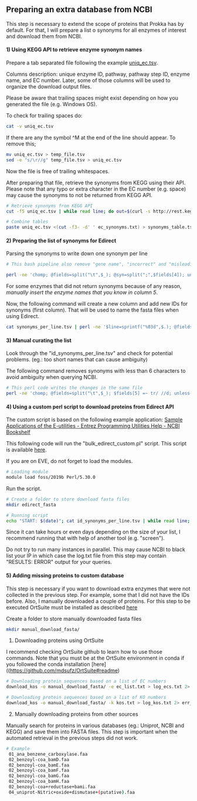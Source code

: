 ## Preparing an extra database from NCBI
This step is necessary to extend the scope of proteins that Prokka has by default. 
For that, I will prepare a list o synonyms for all enzymes of interest and download them from NCBI.


#### 1) Using KEGG API to retrieve enzyme synonym names

Prepare a tab separated file following the example [uniq_ec.tsv](../examples/01_customdb/uniq_ec.tsv).

Columns description: unique enzyme ID, pathway, pathway step ID, enzyme name, and EC number. Later, some of those columns will be used to organize the download output files.

Please be aware that trailing spaces might exist depending on how you generated the file (e.g. Windows OS). 

To check for trailing spaces do:

```bash
cat -v uniq_ec.tsv
```
If there are any the symbol ^M at the end of the line should appear. To remove this;

```bash
mv uniq_ec.tsv > temp_file.tsv
sed -e "s/\r//g" temp_file.tsv > uniq_ec.tsv
```

Now the file is free of trailing whitespaces.

After preparing that file, retrieve the synonyms from KEGG using their API.
Please note that any typo or extra character in the EC number (e.g. space) may cause the synonyms to not be returned from KEGG API.
```bash
# Retrieve synonyms from KEGG API
cut -f5 uniq_ec.tsv | while read line; do out=$(curl -s http://rest.kegg.jp/list/ec:$line); echo $line $out; done > ec_synonyms.txt

# Combine tables
paste uniq_ec.tsv <(cut -f3- -d' ' ec_synonyms.txt) > synonyms_table.tsv
```

#### 2) Preparing the list of synonyms for Edirect
Parsing the synonyms to write down one synonym per line
```bash
# This bash pipeline also remove "gene name", "incorrect" and "misleading" synonyms

perl -ne 'chomp; @fields=split("\t",$_); @syn=split(";",$fields[4]); unless(scalar(@syn)==0){foreach(@syn){print join("\t",@fields[0..3]),"\t$_\n"}}else{print "$_\t$fields[2]\n"};' <(cut -f1,3- synonyms_table.tsv) | sed -e 's/\t /\t/g' | grep -v "incorrect\|gene name\|misleading" > synonyms_per_line.tsv
```

For some enzymes that did not return synonyms because of any reason, *manually insert the enzyme names that you know in column 5*.

Now, the following command will create a new column and add new IDs for synonyms (first column). That will be used to name the fasta files when using Edirect.
```bash
cat synonyms_per_line.tsv | perl -ne '$line=sprintf("%03d",$.); @fields=split("\t",$_); $synid="S$line-$fields[0]-$fields[3]"; if($fields[3] eq "NA"){print "$synid\t",join("\t",@fields[0..3]),"\t$fields[2]\n"}else{print "$synid\t$_"}' > id_synonyms_per_line.tsv
```

#### 3) Manual curating the list
Look through the "id_synonyms_per_line.tsv" and check for potential problems. (eg.: too short names that can cause ambiguity)

The following command removes synonyms with less than 6 characters to avoid ambiguity when querying NCBI.
```bash
# This perl code writes the changes in the same file
perl -ne 'chomp; @fields=split("\t",$_); $fields[5] =~ tr/ //d; unless(scalar(split("",$fields[5]))<=5){print "$_\n"};' id_synonyms_per_line.tsv > tmp; mv tmp id_synonyms_per_line.tsv 
```

#### 4) Using a custom perl script to download proteins from Edirect API
The custom script is based on the following example application: [Sample Applications of the E-utilities - Entrez Programming Utilities Help - NCBI Bookshelf](https://www.ncbi.nlm.nih.gov/books/NBK25498/#chapter3.Application_3_Retrieving_large)

This following code will run the "bulk_edirect_custom.pl" script. This script is available [here](../scripts/bulk_edirect_custom.pl).

If you are on EVE, do not forget to load the modules.
```bash
# Loading module
module load foss/2019b Perl/5.30.0
```
Run the script. 

```bash
# Create a folder to store download fasta files
mkdir edirect_fasta
```

```bash
# Running script
echo "START: $(date)"; cat id_synonyms_per_line.tsv | while read line; do id=$(echo "$line" | cut -f1); reac=$(echo "$line" | cut -f6 ); perl ../../../scripts/bulk_edirect_custom.pl "$reac" protein $id edirect_fasta/ >> log.txt 2>> err.txt; done; echo "  END  : $(date)";
```
Since it can take hours or even days depending on the size of your list, I recommend running that with help of another tool (e.g. "screen").

Do not try to run many instances in parallel. 
This may cause NCBI to black list your IP in which case the log.txt file from this step may contain "RESULTS: ERROR" output for your queries.


#### 5) Adding missing proteins to custom database

This step is necessary if you want to download extra enzymes
that were not collected in the previous step.
For example, some that I did not have the IDs before. 
Also, I manually downloaded a couple of proteins.
For this step to be executed OrtSuite must be installed as described [here](https://github.com/mdsufz/OrtSuite)

Create a folder to store manually downloaded fasta files
```bash
mkdir manual_download_fasta/
```

1) Downloading proteins using OrtSuite

I recommend checking OrtSuite github to learn how to use those commands.
Note that you must be at the OrtSuite environment in conda if you followed the conda installation [here]((https://github.com/mdsufz/OrtSuite#readme)

```bash
# Downloading protein sequences based on a list of EC numbers
download_kos -o manual_download_fasta/ -e ec_list.txt > log_ecs.txt 2> err_ecs.txt

# Downloading protein sequences based on a list of KO numbers
download_kos -o manual_download_fasta/ -k kos.txt > log_kos.txt 2> err_kos.txt
```

2) Manually downloading proteins from other sources

Manually search for proteins in various databases (eg.: Uniprot, NCBI and KEGG) and save them into FASTA files.
This step is important when the automated retrieval in the previous steps did not work.

```bash
# Example
 01_ana_benzene_carboxylase.faa
 02_benzoyl-coa_bamD.faa
 02_benzoyl-coa_bamE.faa
 02_benzoyl-coa_bamF.faa
 02_benzoyl-coa_bamG.faa
 02_benzoyl-coa_bamH.faa
 02_benzoyl-coa+reductase+bami.faa
 04_uniprot-Nitric+oxide+dismutase+(putative).faa
```
